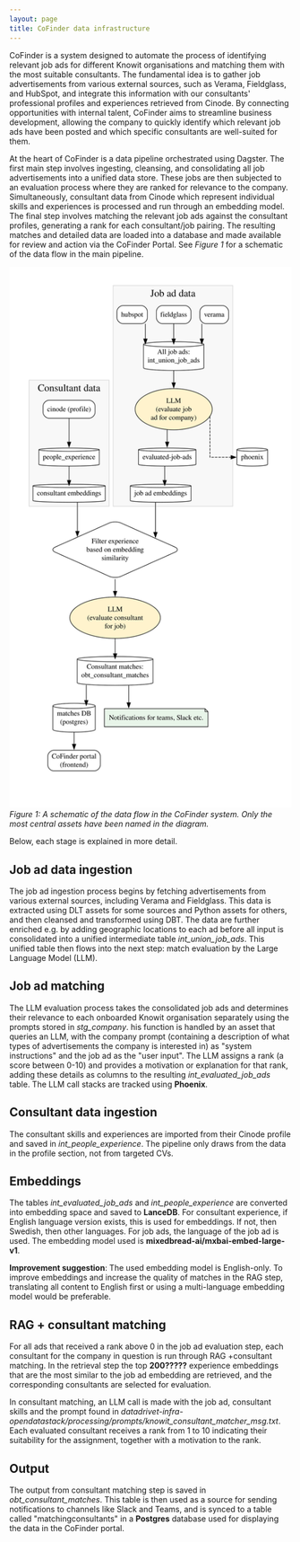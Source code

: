 ```yaml
---
layout: page
title: CoFinder data infrastructure
---
```


CoFinder is a system designed to automate the process of identifying relevant job ads for different Knowit organisations and matching them with the most suitable consultants. The fundamental idea is to gather job advertisements from various external sources, such as Verama, Fieldglass, and HubSpot, and integrate this information with our consultants' professional profiles and experiences retrieved from Cinode. By connecting opportunities with internal talent, CoFinder aims to streamline business development, allowing the company to quickly identify which relevant job ads have been posted and which specific consultants are well-suited for them.

At the heart of CoFinder is a data pipeline orchestrated using Dagster. The first main step involves ingesting, cleansing, and consolidating all job advertisements into a unified data store. These jobs are then subjected to an evaluation process where they are ranked for relevance to the company. Simultaneously, consultant data from Cinode which represent individual skills and experiences is processed and run through an embedding model. The final step involves matching the relevant job ads against the consultant profiles, generating a rank for each consultant/job pairing. The resulting matches and detailed data are loaded into a database and made available for review and action via the CoFinder Portal. See *Figure 1* for a schematic of the data flow in the main pipeline.

![img](assets/diagrams/Cofinder_data_flow.svg)
*Figure 1: A schematic of the data flow in the CoFinder system. Only the most central assets have been named in the diagram.*

Below, each stage is explained in more detail.

## Job ad data ingestion

The job ad ingestion process begins by fetching advertisements from various external sources, including Verama and Fieldglass. This data is extracted using DLT assets for some sources and Python assets for others, and then cleansed and transformed using DBT. The data are further enriched e.g. by adding geographic locations to each ad before all input is consolidated into a unified intermediate table *int_union_job_ads*. This unified table then flows into the next step: match evaluation by the Large Language Model (LLM).

## Job ad matching 

The LLM evaluation process takes the consolidated job ads and determines their relevance to each onboarded Knowit organisation separately using the prompts stored in *stg_company*. his function is handled by an asset that queries an LLM, with the company prompt (containing a description of what types of advertisements the company is interested in) as "system instructions" and the job ad as the "user input". The LLM assigns a rank (a score between 0-10) and provides a motivation or explanation for that rank, adding these details as columns to the resulting *int_evaluated_job_ads* table. The LLM call stacks are tracked using **Phoenix**.

## Consultant data ingestion

The consultant skills and experiences are imported from their Cinode profile and saved in *int_people_experience*. The pipeline only draws from the data in the profile section, not from targeted CVs. 

## Embeddings

The tables *int_evaluated_job_ads* and *int_people_experience* are converted into embedding space and saved to **LanceDB**. For consultant experience, if English language version exists, this is used for embeddings. If not, then Swedish, then other languages. For job ads, the language of the job ad is used. 
The embedding model used is **mixedbread-ai/mxbai-embed-large-v1**.

**Improvement suggestion**: The used embedding model is English-only. To improve embeddings and increase the quality of matches in the RAG step, translating all content to English first or using a multi-language embedding model would be preferable.

## RAG + consultant matching

For all ads that received a rank above 0 in the job ad evaluation step, each consultant for the company in question is run through RAG +consultant matching. In the retrieval step the top **200?????** experience embeddings that are the most similar to the job ad embedding are retrieved, and the corresponding consultants are selected for evaluation. 

In consultant matching, an LLM call is made with the job ad, consultant skills and the prompt found in *datadrivet-infra-opendatastack/processing/prompts/knowit_consultant_matcher_msg.txt*. Each evaluated consultant receives a rank from 1 to 10 indicating their suitability for the assignment, together with a motivation to the rank.

## Output

The output from consultant matching step is saved in *obt_consultant_matches*. This table is then used as a source for sending notifications to channels like Slack and Teams, and is synced to a table called "matchingconsultants" in a **Postgres** database used for displaying the data in the CoFinder portal.

